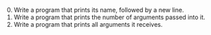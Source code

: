 0. Write a program that prints its name, followed by a new line.
1. Write a program that prints the number of arguments passed into it.
3. Write a program that prints all arguments it receives.
